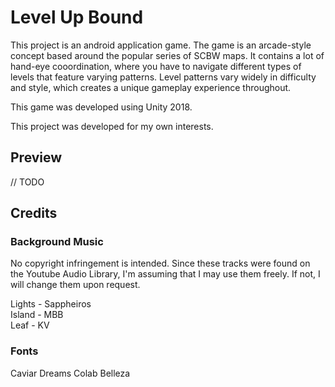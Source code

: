 # Level Up Bound
This project is an android application game. The game is an arcade-style concept based around the popular series of SCBW maps. It contains a lot of hand-eye cooordination, where you have to navigate different types of levels that feature varying patterns. Level patterns vary widely in difficulty and style, which creates a unique gameplay experience throughout.

This game was developed using Unity 2018.

This project was developed for my own interests.

## Preview
// TODO

## Credits
### Background Music
No copyright infringement is intended. Since these tracks were found on the Youtube Audio Library, I'm assuming that I may use them freely. If not, I will change them upon request.

Lights - Sappheiros  
Island - MBB  
Leaf - KV  

### Fonts
Caviar Dreams
Colab
Belleza
